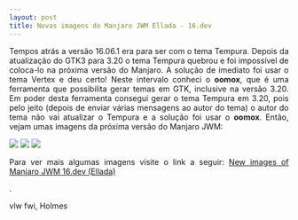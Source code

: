 ```yaml
---
layout: post
title: Novas imagens do Manjaro JWM Ellada - 16.dev
---
```


<p style="text-align: justify;">Tempos atrás a versão 16.06.1 era para ser com o tema Tempura. Depois da atualização do GTK3 para 3.20 o tema Tempura quebrou e foi impossível de coloca-lo na próxima versão do Manjaro. A solução de imediato foi usar o tema Vertex e deu certo! Neste intervalo conheci o <strong>oomox</strong>, que é uma ferramenta que possibilita gerar temas em GTK, inclusive na versão 3.20. Em poder desta ferramenta consegui gerar o tema Tempura em 3.20, pois pelo jeito (depois de enviar várias mensagens ao autor do tema) o autor do tema não vai atualizar o Tempura e a solução foi usar o <strong>oomox</strong>. Então, vejam umas imagens da próxima versão do Manjaro JWM:</p>

<img src="http://i.imgur.com/ciReP70.png">

<img src="http://i.imgur.com/HHA5liE.png">

<img src="http://i.imgur.com/0Is4u8u.png">

<p style="text-align: justify;">Para ver mais algumas imagens visite o link a seguir: <a href="https://forum.manjaro.org/t/new-images-of-manjaro-jwm-16-dev-ellada/4740/1">New images of Manjaro JWM 16.dev (Ellada)</a></p>.

vlw fwi, Holmes

